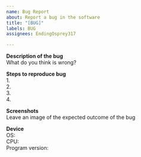```yaml
---
name: Bug Report
about: Report a bug in the software
title: "[BUG]"
labels: BUG
assignees: EndingOsprey317

---
```


**Description of the bug**  
What do you think is wrong?  
  
**Steps to reproduce bug**  
1.  
2.  
3.  
4.  
  
**Screenshots**  
Leave an image of the expected outcome of the bug  
  
**Device**  
OS:   
CPU:   
Program version:
